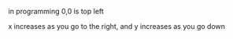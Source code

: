 in programming 0,0 is top left

x increases as you go to the right, and y increases as you go down

